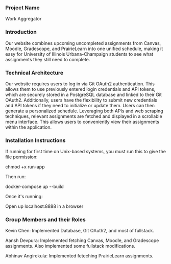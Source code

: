 ### Project Name
Work Aggregator

### Introduction
Our website combines upcoming uncompleted assignments from Canvas, Moodle, Gradescope, and PrairieLearn into one unified schedule, making it easy for University of Illinois Urbana-Champaign students to see what assignments they still need to complete.

### Technical Architecture
Our website requires users to log in via Git OAuth2 authentication. This allows them to use previously entered login credentials and API tokens, which are securely stored in a PostgreSQL database and linked to their Git OAuth2. Additionally, users have the flexibility to submit new credentials and API tokens if they need to initialize or update them. Users can then generate a personalized schedule. Leveraging both APIs and web scraping techniques, relevant assignments are fetched and displayed in a scrollable menu interface. This allows users to conveniently view their assignments within the application.

### Installation Instructions
If running for first time on Unix-based systems, you must run this to give the file permission:

chmod +x run-app


Then run:

docker-compose up --build


Once it's running:

Open up localhost:8888 in a browser

### Group Members and their Roles
Kevin Chen: Implemented Database, Git OAuth2, and most of fullstack.

Aansh Devpura: Implemented fetching Canvas, Moodle, and Gradescope assignments. Also implemented some fullstack modifications.

Abhinav Angirekula: Implemented feteching PrairieLearn assignments.

